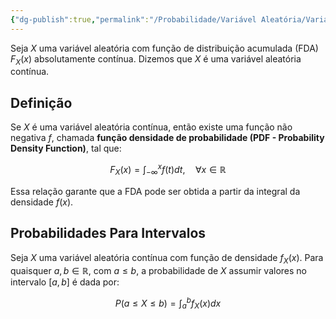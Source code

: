 ```yaml
---
{"dg-publish":true,"permalink":"/Probabilidade/Variável Aleatória/Variável Aleatória Contínua/","dgPassFrontmatter":true,"created":"2025-03-20T11:27:57.950-03:00"}
---
```


Seja $X$ uma variável aleatória com função de distribuição acumulada (FDA) $F_X(x)$ absolutamente contínua. Dizemos que $X$ é uma variável aleatória contínua.  

## Definição

Se $X$ é uma variável aleatória contínua, então existe uma função não negativa $f$, chamada **função densidade de probabilidade (PDF - Probability Density Function)**, tal que:  

$$
F_X(x) = \int_{-\infty}^{x} f(t) dt, \quad \forall x \in \mathbb{R}
$$

Essa relação garante que a FDA pode ser obtida a partir da integral da densidade $f(x)$.  

## Probabilidades Para Intervalos

Seja $X$ uma variável aleatória contínua com função de densidade $f_X(x)$. Para quaisquer $a, b \in \mathbb{R}$, com $a \leq b$, a probabilidade de $X$ assumir valores no intervalo $[a, b]$ é dada por:

$$
P(a \leq X \leq b) = \int_a^b f_X(x) dx
$$
